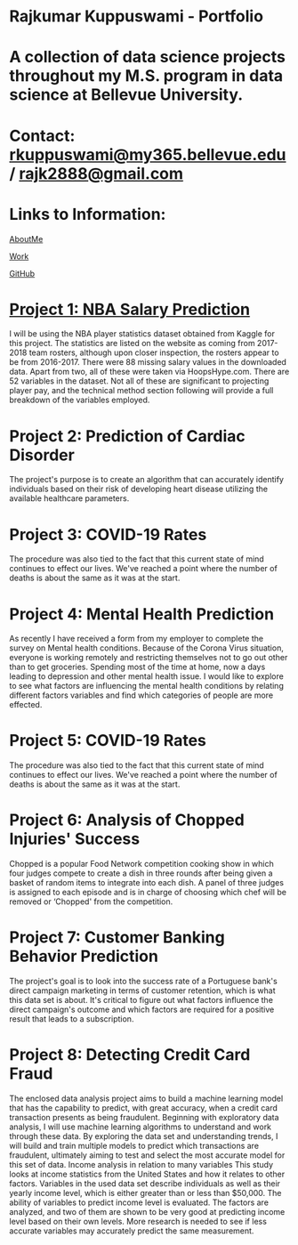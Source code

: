 # Rajkumar Kuppuswami - Portfolio

# A collection of data science projects throughout my M.S. program in data science at Bellevue University.

# Contact: rkuppuswami@my365.bellevue.edu / rajk2888@gmail.com

# Links to Information:

[AboutMe](https://github.com/rajk2888/DSC680-portfolio/blob/main/AboutMe.md)

[Work](https://github.com/rajk2888/DSC680-portfolio)

[GitHub](https://github.com/rajk2888)


# [Project 1: NBA Salary Prediction](https://github.com/rajk2888/DSC680-portfolio/tree/main/630/Week12)

I will be using the NBA player statistics dataset obtained from Kaggle for this project. The statistics are listed on the website as coming from 2017-2018 team rosters, although upon closer inspection, the rosters appear to be from 2016-2017.
There were 88 missing salary values in the downloaded data. Apart from two, all of these were taken via HoopsHype.com.
There are 52 variables in the dataset. Not all of these are significant to projecting player pay, and the technical method section following will provide a full breakdown of the variables employed.

# Project 2: Prediction of Cardiac Disorder

The project's purpose is to create an algorithm that can accurately identify individuals based on their risk of developing heart disease utilizing the available healthcare parameters.


# Project 3: COVID-19 Rates

The procedure was also tied to the fact that this current state of mind continues to effect our lives. We've reached a point where the number of deaths is about the same as it was at the start.

# Project 4: Mental Health Prediction

As recently I have received a form from my employer to complete the survey on Mental health conditions. Because of the Corona Virus situation, everyone is working remotely and restricting themselves not to go out other than to get groceries. Spending most of the time at home, now a days leading to depression and other mental health issue. 
I would like to explore to see what factors are influencing the mental health conditions by relating different factors variables and find which categories of people are more effected.

# Project 5: COVID-19 Rates

The procedure was also tied to the fact that this current state of mind continues to effect our lives. We've reached a point where the number of deaths is about the same as it was at the start.

# Project 6: Analysis of Chopped Injuries' Success

Chopped is a popular Food Network competition cooking show in which four judges compete to create a dish in three rounds after being given a basket of random items to integrate into each dish. A panel of three judges is assigned to each episode and is in charge of choosing which chef will be removed or ‘Chopped' from the competition.

# Project 7: Customer Banking Behavior Prediction

The project's goal is to look into the success rate of a Portuguese bank's direct campaign marketing in terms of customer retention, which is what this data set is about. It's critical to figure out what factors influence the direct campaign's outcome and which factors are required for a positive result that leads to a subscription.

# Project 8: Detecting Credit Card Fraud

The enclosed data analysis project aims to build a machine learning model that has the capability to predict, with great accuracy, when a credit card transaction presents as being fraudulent. Beginning with exploratory data analysis, I will use machine learning algorithms to understand and work through these data. By exploring the data set and understanding trends, I will build and train multiple models to predict which transactions are fraudulent, ultimately aiming to test and select the most accurate model for this set of data.
Income analysis in relation to many variables
This study looks at income statistics from the United States and how it relates to other factors. Variables in the used data set describe individuals as well as their yearly income level, which is either greater than or less than $50,000. The ability of variables to predict income level is evaluated. The factors are analyzed, and two of them are shown to be very good at predicting income level based on their own levels. More research is needed to see if less accurate variables may accurately predict the same measurement.

